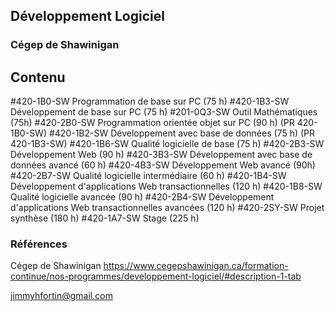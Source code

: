## Développement Logiciel

### Cégep de Shawinigan

## Contenu

#420-1B0-SW Programmation de base sur PC (75 h)
#420-1B3-SW Développement de base sur PC (75 h)
#201-0Q3-SW Outil Mathématiques (75h)
#420-2B0-SW Programmation orientée objet sur PC (90 h) (PR 420-1B0-SW)
#420-1B2-SW Développement avec base de données (75 h) (PR 420-1B3-SW)
#420-1B6-SW Qualité logicielle de base (75 h)
#420-2B3-SW Développement Web (90 h)
#420-3B3-SW Développement avec base de données avancé (60 h) 
#420-4B3-SW Développement Web avancé (90h)
#420-2B7-SW Qualité logicielle intermédiaire (60 h)
#420-1B4-SW Développement d'applications Web transactionnelles (120 h)
#420-1B8-SW Qualité logicielle avancée (90 h)
#420-2B4-SW Développement d'applications Web transactionnelles avancées (120 h)
#420-2SY-SW Projet synthèse (180 h)
#420-1A7-SW Stage (225 h)

### Références

Cégep de Shawinigan
https://www.cegepshawinigan.ca/formation-continue/nos-programmes/developpement-logiciel/#description-1-tab

jimmyhfortin@gmail.com

